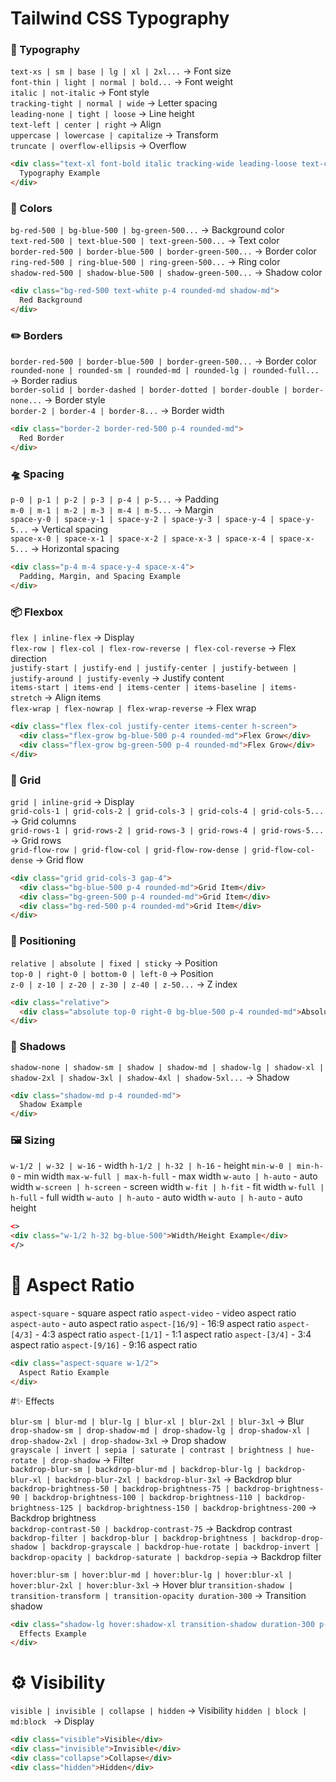 # Tailwind CSS Typography
### 🎨 Typography
`text-xs | sm | base | lg | xl | 2xl...` → Font size  
`font-thin | light | normal | bold...` → Font weight  
`italic | not-italic` → Font style  
`tracking-tight | normal | wide` → Letter spacing  
`leading-none | tight | loose` → Line height  
`text-left | center | right` → Align  
`uppercase | lowercase | capitalize` → Transform  
`truncate | overflow-ellipsis` → Overflow  

```html
<div class="text-xl font-bold italic tracking-wide leading-loose text-center uppercase">
  Typography Example
</div>
```


### 🎨 Colors
`bg-red-500 | bg-blue-500 | bg-green-500...` → Background color  
`text-red-500 | text-blue-500 | text-green-500...` → Text color  
`border-red-500 | border-blue-500 | border-green-500...` → Border color  
`ring-red-500 | ring-blue-500 | ring-green-500...` → Ring color  
`shadow-red-500 | shadow-blue-500 | shadow-green-500...` → Shadow color  

```html
<div class="bg-red-500 text-white p-4 rounded-md shadow-md">
  Red Background
</div>
```

### ✏️ Borders
`border-red-500 | border-blue-500 | border-green-500...` → Border color  
`rounded-none | rounded-sm | rounded-md | rounded-lg | rounded-full...` → Border radius  
`border-solid | border-dashed | border-dotted | border-double | border-none...` → Border style  
`border-2 | border-4 | border-8...` → Border width  

```html
<div class="border-2 border-red-500 p-4 rounded-md">
  Red Border
</div>
```

### 🛸 Spacing
`p-0 | p-1 | p-2 | p-3 | p-4 | p-5...` → Padding  
`m-0 | m-1 | m-2 | m-3 | m-4 | m-5...` → Margin  
`space-y-0 | space-y-1 | space-y-2 | space-y-3 | space-y-4 | space-y-5...` → Vertical spacing  
`space-x-0 | space-x-1 | space-x-2 | space-x-3 | space-x-4 | space-x-5...` → Horizontal spacing  

```html
<div class="p-4 m-4 space-y-4 space-x-4">
  Padding, Margin, and Spacing Example
</div>
```

### 📦 Flexbox
`flex | inline-flex` → Display  
`flex-row | flex-col | flex-row-reverse | flex-col-reverse` → Flex direction  
`justify-start | justify-end | justify-center | justify-between | justify-around | justify-evenly` → Justify content  
`items-start | items-end | items-center | items-baseline | items-stretch` → Align items  
`flex-wrap | flex-nowrap | flex-wrap-reverse` → Flex wrap  

```html
<div class="flex flex-col justify-center items-center h-screen">
  <div class="flex-grow bg-blue-500 p-4 rounded-md">Flex Grow</div>
  <div class="flex-grow bg-green-500 p-4 rounded-md">Flex Grow</div>
</div>
```

### 🧮 Grid
`grid | inline-grid` → Display  
`grid-cols-1 | grid-cols-2 | grid-cols-3 | grid-cols-4 | grid-cols-5...` → Grid columns  
`grid-rows-1 | grid-rows-2 | grid-rows-3 | grid-rows-4 | grid-rows-5...` → Grid rows  
`grid-flow-row | grid-flow-col | grid-flow-row-dense | grid-flow-col-dense` → Grid flow  

```html
<div class="grid grid-cols-3 gap-4">
  <div class="bg-blue-500 p-4 rounded-md">Grid Item</div>
  <div class="bg-green-500 p-4 rounded-md">Grid Item</div>
  <div class="bg-red-500 p-4 rounded-md">Grid Item</div>
</div>
```

### 📍 Positioning
`relative | absolute | fixed | sticky` → Position  
`top-0 | right-0 | bottom-0 | left-0` → Position  
`z-0 | z-10 | z-20 | z-30 | z-40 | z-50...` → Z index  

```html
<div class="relative">
  <div class="absolute top-0 right-0 bg-blue-500 p-4 rounded-md">Absolute Position</div>
</div>
```

### 🎨 Shadows
`shadow-none | shadow-sm | shadow | shadow-md | shadow-lg | shadow-xl | shadow-2xl | shadow-3xl | shadow-4xl | shadow-5xl...` → Shadow  

```html
<div class="shadow-md p-4 rounded-md">
  Shadow Example
</div>
```

### 🖼 Sizing

`w-1/2 | w-32 | w-16` - width 
`h-1/2 | h-32 | h-16` - height
`min-w-0 | min-h-0` - min width
`max-w-full | max-h-full` - max width
`w-auto | h-auto` - auto width
`w-screen | h-screen` - screen width
`w-fit | h-fit` - fit width
`w-full | h-full` - full width
`w-auto | h-auto` - auto width
`w-auto | h-auto` - auto height

```html
<>
<div class="w-1/2 h-32 bg-blue-500">Width/Height Example</div>
</>
```

# 📏 Aspect Ratio
`aspect-square` - square aspect ratio
`aspect-video` - video aspect ratio
`aspect-auto` - auto aspect ratio
`aspect-[16/9]` - 16:9 aspect ratio
`aspect-[4/3]` - 4:3 aspect ratio
`aspect-[1/1]` - 1:1 aspect ratio
`aspect-[3/4]` - 3:4 aspect ratio
`aspect-[9/16]` - 9:16 aspect ratio

```html
<div class="aspect-square w-1/2">
  Aspect Ratio Example
</div>
```

#✨ Effects

`blur-sm | blur-md | blur-lg | blur-xl | blur-2xl | blur-3xl` → Blur  
`drop-shadow-sm | drop-shadow-md | drop-shadow-lg | drop-shadow-xl | drop-shadow-2xl | drop-shadow-3xl` → Drop shadow  
`grayscale | invert | sepia | saturate | contrast | brightness | hue-rotate | drop-shadow` → Filter  
`backdrop-blur-sm | backdrop-blur-md | backdrop-blur-lg | backdrop-blur-xl | backdrop-blur-2xl | backdrop-blur-3xl` → Backdrop blur  
`backdrop-brightness-50 | backdrop-brightness-75 | backdrop-brightness-90 | backdrop-brightness-100 | backdrop-brightness-110 | backdrop-brightness-125 | backdrop-brightness-150 | backdrop-brightness-200` → Backdrop brightness  
`backdrop-contrast-50 | backdrop-contrast-75` → Backdrop contrast  
`backdrop-filter | backdrop-blur | backdrop-brightness | backdrop-drop-shadow | backdrop-grayscale | backdrop-hue-rotate | backdrop-invert | backdrop-opacity | backdrop-saturate | backdrop-sepia` → Backdrop filter

`hover:blur-sm | hover:blur-md | hover:blur-lg | hover:blur-xl | hover:blur-2xl | hover:blur-3xl` → Hover blur
`transition-shadow | transition-transform | transition-opacity duration-300` → Transition shadow

```html
<div class="shadow-lg hover:shadow-xl transition-shadow duration-300 p-4 bg-gray-100">
  Effects Example
</div>
```

# ⚙️ Visibility
`visible | invisible | collapse | hidden` → Visibility
`hidden | block | md:block ` → Display

```html
<div class="visible">Visible</div>
<div class="invisible">Invisible</div>
<div class="collapse">Collapse</div>
<div class="hidden">Hidden</div>
```